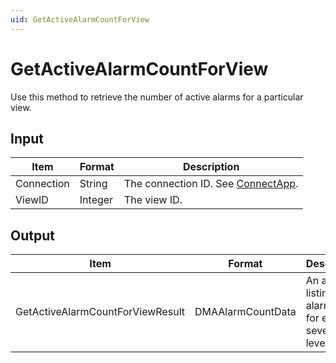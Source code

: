 ```yaml
---
uid: GetActiveAlarmCountForView
---
```


# GetActiveAlarmCountForView

Use this method to retrieve the number of active alarms for a particular view.

## Input

| Item       | Format  | Description                                          |
|------------|---------|------------------------------------------------------|
| Connection | String  | The connection ID. See [ConnectApp](xref:ConnectApp). |
| ViewID     | Integer | The view ID.                                         |

## Output

| Item                             | Format            | Description                                               |
|----------------------------------|-------------------|-----------------------------------------------------------|
| GetActiveAlarmCountForViewResult | DMAAlarmCountData | An array listing the alarm count for each severity level. |

